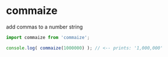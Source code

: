 # commaize
add commas to a number string

````javascript
import commaize from 'commaize';

console.log( commaize(1000000) ); // <-- prints: '1,000,000'
````
